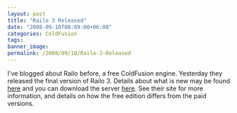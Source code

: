 ```yaml
---
layout: post
title: "Railo 3 Released"
date: "2008-09-10T08:09:00+06:00"
categories: ColdFusion 
tags: 
banner_image: 
permalink: /2008/09/10/Railo-3-Released
---
```


I've blogged about Railo before, a free ColdFusion engine. Yesterday they released the final version of Railo 3. Details about what is new may be found <a href="http://www.railo-technologies.com/en/index.cfm?treeID=353">here</a> and you can download the server <a href="http://www.railo-technologies.com/en/index.cfm?treeID=224">here</a>. See their site for more information, and details on how the free edition differs from the paid versions.